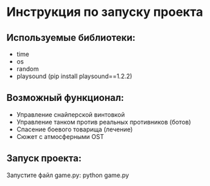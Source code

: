 # Инструкция по запуску проекта

## Используемые библиотеки:
- time
- os
- random
- playsound (pip install playsound==1.2.2)

## Возможный функционал:
- Управление снайперской винтовкой
- Управление танком против реальных противников (ботов)
- Спасение боевого товарища (лечение)
- Сюжет с атмосферными OST

## Запуск проекта:

Запустите файл game.py: python game.py